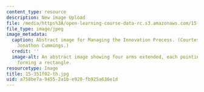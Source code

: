 ```yaml
---
content_type: resource
description: New image Upload
file: /media/https%3A/open-learning-course-data-rc.s3.amazonaws.com/15-351-managing-the-innovation-process-fall-2002/a758be7a94552a1be920fb925a636e1d_15-351f02-th.jpg
file_type: image/jpeg
image_metadata:
  caption: Abstract image for Managing the Innovation Process. (Courtesy of Prof.
    Jonathon Cummings.)
  credit: ''
  image-alt: An abstract image showing four arms extended, each pointing at the next,
    forming a rectangle.
resourcetype: Image
title: 15-351f02-th.jpg
uid: a758be7a-9455-2a1b-e920-fb925a636e1d
---
```

